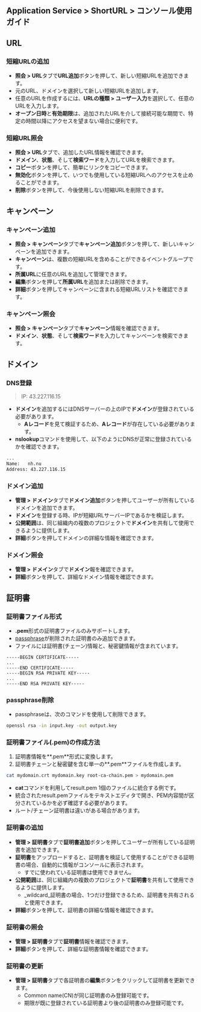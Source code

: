 ## Application Service > ShortURL > コンソール使用ガイド

## URL

### 短縮URLの追加
- **照会 > URL**タブで**URL追加**ボタンを押して、新しい短縮URLを追加できます。
- 元のURL、ドメインを選択して新しい短縮URLを追加します。
- 任意のURLを作成するには、**URLの種類 > ユーザー入力**を選択して、任意のURLを入力します。
- **オープン日時**と**有効期限**は、追加されたURLを介して接続可能な期間で、特定の時間以降にアクセスを望まない場合に便利です。

### 短縮URL照会
- **照会 > URL**タブで、追加したURL情報を確認できます。
- **ドメイン**、**状態**、そして**検索ワード**を入力してURLを検索できます。
- **コピー**ボタンを押して、簡単にリンクをコピーできます。
- **無効化**ボタンを押して、いつでも使用している短縮URLへのアクセスを止めることができます。
- **削除**ボタンを押して、今後使用しない短縮URLを削除できます。



## キャンペーン

### キャンペーン追加
- **照会 > キャンペーン**タブで**キャンペーン追加**ボタンを押して、新しいキャンペーンを追加できます。
- **キャンペーン**は、複数の短縮URLを含めることができるイベントグループです。
- **所属URL**に任意のURLを追加して管理できます。
- **編集**ボタンを押して**所属URL**を追加または削除できます。
- **詳細**ボタンを押してキャンペーンに含まれる短縮URLリストを確認できます。

### キャンペーン照会
- **照会 > キャンペーン**タブで**キャンペーン**情報を確認できます。
- **ドメイン**、**状態**、そして**検索ワード**を入力してキャンペーンを検索できます。


## ドメイン

### DNS登録
> IP: 43.227.116.15
- **ドメイン**を追加するにはDNSサーバーの上のIPで**ドメイン**が登録されている必要があります。
    - **Aレコード**を見て検証するため、**Aレコード**が存在している必要があります。
- **nslookup**コマンドを使用して、以下のようにDNSが正常に登録されているかを確認できます。
```bash
...
Name:   nh.nu
Address: 43.227.116.15
```
### ドメイン追加
- **管理 > ドメイン**タブで**ドメイン追加**ボタンを押してユーザーが所有しているドメインを追加できます。
- **ドメイン**を登録する時、IPが短縮URLサーバーIPであるかを検証します。
- **公開範囲**は、同じ組織内の複数のプロジェクトで**ドメイン**を共有して使用できるように提供します。
- **詳細**ボタンを押してドメインの詳細な情報を確認できます。

### ドメイン照会
- **管理 > ドメイン**タブで**ドメイン**報を確認できます。
- **詳細**ボタンを押して、詳細なドメイン情報を確認できます。



## 証明書

### 証明書ファイル形式
- **.pem**形式の証明書ファイルのみサポートします。
- [passphrase](#passphrase-削除)が削除された証明書のみ追加できます。
- ファイルには証明書(チェーン)情報と、秘密鍵情報が含まれています。

```
-----BEGIN CERTIFICATE-----
...
-----END CERTIFICATE-----
-----BEGIN RSA PRIVATE KEY-----
...
-----END RSA PRIVATE KEY-----
```

### passphrase削除
- passphraseは、次のコマンドを使用して削除できます。
```bash
openssl rsa -in input.key -out output.key
```

### 証明書ファイル(.pem)の作成方法
1. 証明書情報を**.pem**形式に変換します。
2. 証明書チェーンと秘密鍵を含む単一の**.pem**ファイルを作成します。

```bash
cat mydomain.crt mydomain.key root-ca-chain.pem > mydomain.pem
```

- **cat**コマンドを利用してresult.pem 1個のファイルに統合する例です。
- 統合されたresult.pemファイルをテキストエディタで開き、PEM内容間が区分されているかを必ず確認する必要があります。
- ルート/チェーン証明書は違いがある場合があります。


### 証明書の追加
- **管理 > 証明書**タブで**証明書追加**ボタンを押してユーザーが所有している証明書を追加できます。
- **証明書**をアップロードすると、証明書を検証して使用することができる証明書の場合、自動的に情報がコンソールに表示されます。
    - すでに使われている証明書は使用できません。
- **公開範囲**は、同じ組織内の複数のプロジェクトで**証明書**を共有して使用できるように提供します。
    - _wildcard_証明書の場合、1つだけ登録できるため、証明書を共有されると使用できます。
- **詳細**ボタンを押して、証明書の詳細な情報を確認できます。

### 証明書の照会
- **管理 > 証明書**タブで**証明書**情報を確認できます。
- **詳細**ボタンを押して、詳細な証明書情報を確認できます。

### 証明書の更新
- **管理 > 証明書**タブで各証明書の**編集**ボタンをクリックして証明書を更新できます。
    - Common name(CN)が同じ証明書のみ登録可能です。
    - 期限が既に登録されている証明書より後の証明書のみ登録可能です。

